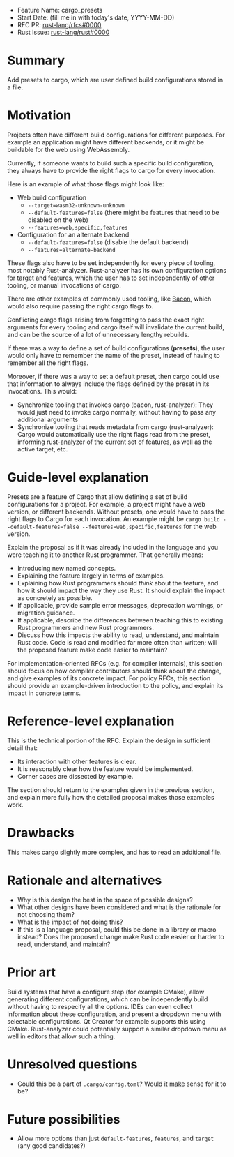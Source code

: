 - Feature Name: cargo_presets
- Start Date: (fill me in with today's date, YYYY-MM-DD)
- RFC PR: [rust-lang/rfcs#0000](https://github.com/rust-lang/rfcs/pull/0000)
- Rust Issue: [rust-lang/rust#0000](https://github.com/rust-lang/rust/issues/0000)

# Summary
[summary]: #summary

Add presets to cargo, which are user defined build configurations stored in a file.

# Motivation
[motivation]: #motivation

Projects often have different build configurations for different purposes.
For example an application might have different backends, or it might be buildable for the web
using WebAssembly.

Currently, if someone wants to build such a specific build configuration, they always have to provide
the right flags to cargo for every invocation.

Here is an example of what those flags might look like:
- Web build configuration
    - `--target=wasm32-unknown-unknown`
    - `--default-features=false` (there might be features that need to be disabled on the web)
    - `--features=web,specific,features`
- Configuration for an alternate backend
    - `--default-features=false` (disable the default backend)
    - `--features=alternate-backend`

These flags also have to be set independently for every piece of tooling, most notably Rust-analyzer.
Rust-analyzer has its own configuration options for target and features, which
the user has to set independently of other tooling, or manual invocations of cargo.

There are other examples of commonly used tooling, like [Bacon](https://github.com/Canop/bacon),
which would also require passing the right cargo flags to.

Conflicting cargo flags arising from forgetting to pass the exact right arguments for every tooling
and cargo itself will invalidate the current build, and can be the source of a lot of unnecessary
lengthy rebuilds.

If there was a way to define a set of build configurations (**presets**), the user would only
have to remember the name of the preset, instead of having to remember all the right flags.

Moreover, if there was a way to set a default preset, then cargo could use that information to always
include the flags defined by the preset in its invocations.
This would:
- Synchronize tooling that invokes cargo (bacon, rust-analyzer):
    They would just need to invoke cargo normally, without having to pass any additional arguments
- Synchronize tooling that reads metadata from cargo (rust-analyzer):
    Cargo would automatically use the right flags read from the preset, informing rust-analyzer
    of the current set of features, as well as the active target, etc.

# Guide-level explanation
[guide-level-explanation]: #guide-level-explanation

Presets are a feature of Cargo that allow defining a set of build configurations for a project.
For example, a project might have a web version, or different backends.
Without presets, one would have to pass the right flags to Cargo for each invocation.
An example might be `cargo build --default-features=false --features=web,specific,features` for the web version.

Explain the proposal as if it was already included in the language and you were teaching it to another Rust programmer. That generally means:

- Introducing new named concepts.
- Explaining the feature largely in terms of examples.
- Explaining how Rust programmers should *think* about the feature, and how it should impact the way they use Rust. It should explain the impact as concretely as possible.
- If applicable, provide sample error messages, deprecation warnings, or migration guidance.
- If applicable, describe the differences between teaching this to existing Rust programmers and new Rust programmers.
- Discuss how this impacts the ability to read, understand, and maintain Rust code. Code is read and modified far more often than written; will the proposed feature make code easier to maintain?

For implementation-oriented RFCs (e.g. for compiler internals), this section should focus on how compiler contributors should think about the change, and give examples of its concrete impact. For policy RFCs, this section should provide an example-driven introduction to the policy, and explain its impact in concrete terms.

# Reference-level explanation
[reference-level-explanation]: #reference-level-explanation

This is the technical portion of the RFC. Explain the design in sufficient detail that:

- Its interaction with other features is clear.
- It is reasonably clear how the feature would be implemented.
- Corner cases are dissected by example.

The section should return to the examples given in the previous section, and explain more fully how the detailed proposal makes those examples work.

# Drawbacks
[drawbacks]: #drawbacks

This makes cargo slightly more complex, and has to read an additional file.

# Rationale and alternatives
[rationale-and-alternatives]: #rationale-and-alternatives

- Why is this design the best in the space of possible designs?
- What other designs have been considered and what is the rationale for not choosing them?
- What is the impact of not doing this?
- If this is a language proposal, could this be done in a library or macro instead? Does the proposed change make Rust code easier or harder to read, understand, and maintain?

# Prior art
[prior-art]: #prior-art

Build systems that have a configure step (for example CMake), allow generating different configurations,
which can be independently build without having to respecify all the options.
IDEs can even collect information about these configuration, and present a dropdown menu with
selectable configurations. Qt Creator for example supports this using CMake.
Rust-analyzer could potentially support a similar dropdown menu as well in editors that allow such a thing.

# Unresolved questions
[unresolved-questions]: #unresolved-questions

- Could this be a part of `.cargo/config.toml`? Would it make sense for it to be?

# Future possibilities
[future-possibilities]: #future-possibilities

- Allow more options than just `default-features`, `features`, and `target` (any good candidates?)
